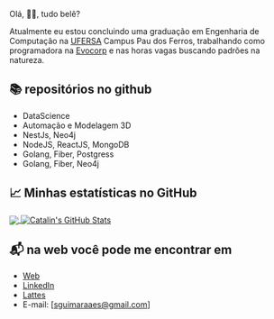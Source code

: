 Olá, 👋🏻, tudo belê?

Atualmente eu estou concluindo uma graduação em Engenharia de Computação na [UFERSA](https://ufersa.edu.br/) Campus Pau dos Ferros, trabalhando como programadora na [Evocorp](https://www.evocorp.com.br/) e nas horas vagas buscando padrões na natureza.

## :books: repositórios no github
- DataScience
- Automação e Modelagem 3D
- NestJs, Neo4j
- NodeJS, ReactJS, MongoDB
- Golang, Fiber, Postgress
- Golang, Fiber, Neo4j

## &#x1f4c8; Minhas estatísticas no GitHub

<a href="https://github.com/guimaraaes/guimaraaes">
  <img align="center" src="https://github-readme-stats.vercel.app/api/top-langs/?username=guimaraaes&hide=java,html&title_color=ffffff&text_color=c9cacc&icon_color=2bbc8a&bg_color=1d1f21" />
</a>

<a href="https://github.com/guimaraaes/guimaraaes">
  <img align="center" src="https://github-readme-stats.vercel.app/api?username=guimaraaes&show_icons=true&line_height=27&count_private=true&title_color=ffffff&text_color=c9cacc&icon_color=2bbc8a&bg_color=1d1f21" alt="Catalin's GitHub Stats" />
</a>

## 📬 na web você pode me encontrar em

- [Web](guimaraaes.github.io/guimaraaes/)
- [LinkedIn](linkedin.com/in/sara-guimar%C3%A3es-aa2382155/)
- [Lattes](lattes.cnpq.br/7082901769077209)
- E-mail: [sguimaraaes@gmail.com]

